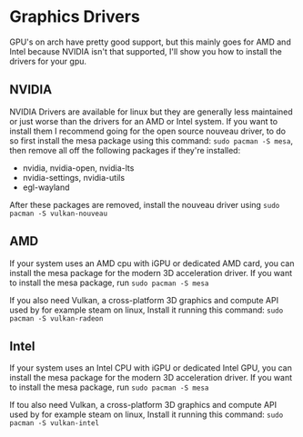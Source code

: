 # Graphics Drivers
GPU's on arch have pretty good support, but this mainly goes for AMD and Intel because NVIDIA isn't that supported, I'll show you how to install the drivers for your gpu.

## NVIDIA
NVIDIA Drivers are available for linux but they are generally less maintained or just worse than the drivers for an AMD or Intel system. If you want to install them I recommend going for the open source nouveau driver, to do so first install the mesa package using this command: ```sudo pacman -S mesa```, then remove all off the following packages if they're installed:
- nvidia, nvidia-open, nvidia-lts
- nvidia-settings, nvidia-utils
- egl-wayland

After these packages are removed, install the nouveau driver using ```sudo pacman -S vulkan-nouveau```

## AMD
If your system uses an AMD cpu with iGPU or dedicated AMD card, you can install the mesa package for the modern 3D acceleration driver.
If you want to install the mesa package, run ```sudo pacman -S mesa```

If you also need Vulkan, a cross-platform 3D graphics and compute API used by for example steam on linux, Install it running this command: ```sudo pacman -S vulkan-radeon```

## Intel
If your system uses an Intel CPU with iGPU or dedicated Intel GPU, you can install the mesa package for the modern 3D acceleration driver.
If you want to install the mesa package, run ```sudo pacman -S mesa```

If tou also need Vulkan, a cross-platform 3D graphics and compute API used by for example steam on linux, Install it running this command: ```sudo pacman -S vulkan-intel```